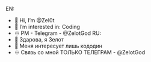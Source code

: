 EN:
- 👋 Hi, I’m @Zel0t
- 👀 I’m interested in: Coding
- ♾️ PM - Telegram - @ZelotGod
RU:
- 👋 Здарова, я Зелот
- 👀 Меня интересует лишь кододин
- ♾️ Связь со мной ТОЛЬКО ТЕЛЕГРАМ - @ZelotGod
